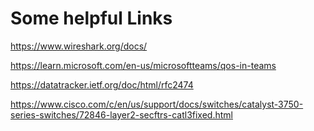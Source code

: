 # Some helpful Links

https://www.wireshark.org/docs/

https://learn.microsoft.com/en-us/microsoftteams/qos-in-teams

https://datatracker.ietf.org/doc/html/rfc2474

https://www.cisco.com/c/en/us/support/docs/switches/catalyst-3750-series-switches/72846-layer2-secftrs-catl3fixed.html
